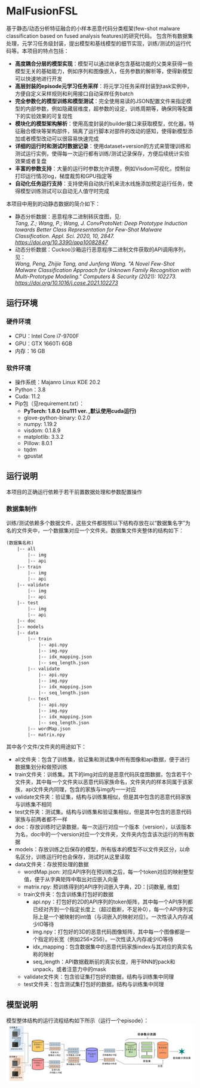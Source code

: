 # MalFusionFSL
基于静态/动态分析特征融合的小样本恶意代码分类框架(few-shot malware classification based on fused analysis features)的研究代码。
包含所有数据集处理，元学习任务级封装，提出模型和基线模型的细节实现，训练/测试的运行代码等。本项目的特点包括：

- **高度耦合分层的模型实现**：模型可以通过继承包含基础功能的父类来获得一些模型无关的基础能力，例如序列和图像嵌入，任务参数的解析等，使得新模型可以快速地进行开发
- **高层封装的episode元学习任务采样**：将元学习任务采样封装到task实例中，方便自定义采样规则和利用接口自动采样任务batch
- **完全参数化的模型训练和模型测试**：完全使用易读的JSON配置文件来指定模型的内部参数，例如隐藏层维度，超参数的设定，训练周期等，确保同等配置下的实验效果的可复现性
- **模块化的模型架构解析**：使用高度封装的builder接口来获取模型，优化器，特征融合模块等架构部件，隔离了运行脚本对部件的改动的感知，使得新模型添加或者模型改动可以很容易快速完成
- **详细的运行时和测试时数据记录**：使用dataset+version的方式来管理训练和测试运行实例，使得每一次运行都有训练/测试记录保存，方便后续统计实验效果或者复盘
- **丰富的参数支持**：大量的运行时参数允许调整，例如Visdom可视化，控制台打印运行情况log，梯度裁剪和GPU指定等
- **自动化任务运行支持**：支持使用自动执行机来流水线施添加预定运行任务，使得模型训练测试可以自动无人值守时完成

本项目中用到的动静态数据的简介如下：
- 静态分析数据：恶意程序二进制转灰度图，见: <br/>_Tang, Z.; Wang, P.; Wang, J. ConvProtoNet: Deep Prototype Induction towards Better Class Representation for Few-Shot Malware Classification. Appl. Sci. 2020, 10, 2847. https://doi.org/10.3390/app10082847_
- 动态分析数据：Cuckoo沙箱运行恶意程序二进制文件获取的API调用序列，见：<br/> _Wang, Peng, Zhijie Tang, and Junfeng Wang. "A Novel Few-Shot Malware Classification Approach for Unknown Family Recognition with Multi-Prototype Modeling." Computers & Security (2021): 102273. https://doi.org/10.1016/j.cose.2021.102273_

## 运行环境
### 硬件环境
- CPU：Intel Core i7-9700F
- GPU：GTX 1660Ti 6GB
- 内存：16 GB

### 软件环境
- 操作系统：Majanro Linux KDE 20.2
- Python：3.8
- Cuda: 11.2
- Pip包（见requirement.txt）：
  - **PyTorch: 1.8.0 (cu111 ver. ,默认使用cuda运行)**
  - glove-python-binary: 0.2.0
  - numpy: 1.19.2
  - visdom: 0.1.8.9
  - matplotlib: 3.3.2
  - Pillow: 8.0.1
  - tqdm
  - gpustat

## 运行说明
本项目的正确运行依赖于若干前置数据处理和参数配置操作

### 数据集制作
训练/测试依赖多个数据文件，这些文件都按照以下结构存放在以“数据集名字”为名的文件夹中，一个数据集对应一个文件夹。数据集文件夹整体的结构如下：

```
(数据集名称)
    |-- all 
        |-- img
        |-- api
    |-- train
        |-- img 
        |-- api 
    |-- validate
        |-- img 
        |-- api 
    |-- test
        |-- img 
        |-- api 
    |-- doc    
    |-- models
    |-- data
        |-- train
            |-- api.npy
            |-- img.npy
            |-- idx_mapping.json
            |-- seq_length.json
        |-- validate
            |-- api.npy
            |-- img.npy
            |-- idx_mapping.json
            |-- seq_length.json
        |-- test
            |-- api.npy
            |-- img.npy
            |-- idx_mapping.json
            |-- seq_length.json
        |-- wordMap.json
        |-- matrix.npy
```
其中各个文件/文件夹的用途如下：
- all文件夹：包含了训练集，验证集和测试集中所有图像和api数据，便于进行数据集划分和做预训练
- train文件夹：训练集。其下的img对应的是恶意代码灰度图数据，包含若干个文件夹，其中每一个文件夹以恶意代码家族命名，文件夹内的样本同属于该家族，api文件夹内同理，包含的家族与img内一一对应
- validate文件夹：验证集，结构与训练集相似，但是其中包含的恶意代码家族与训练集不相同
- test文件夹：测试集。结构与训练集和验证集相似，但是其中包含的恶意代码家族与前两者都不一样
- doc：存放训练时记录数据，每一次运行对应一个版本（version），以该版本为名，doc中的一个version对应一个文件夹，文件夹内包含该次运行的所有数据
- models：存放训练之后保存的模型，所有版本的模型不以文件夹区分，以命名区分，训练运行时也会保存，测试时从这里读取
- data文件夹：存放预处理的数据
  - wordMap.json: 对应API序列在预训练之后，每一个token对应的映射整型值，便于从字典矩阵中取出对应嵌入向量
  - matrix.npy: 预训练得到的API序列词嵌入字典，2D：[词数量, 维度]
  - train文件夹：包含训练集打包好的数据
    - api.npy：打包好的2D的API序列的token矩阵，其中每一个API序列都已经对齐到一个指定长度上（超过截断，不足补0），每一个API序列实际上是一个被映射的int值（与词嵌入的映射对应）。一次性读入内存减少IO等待
    - img.npy：打包好的3D的恶意代码图像矩阵，其中每一个图像都是一个指定的长宽（例如256×256）。一次性读入内存减少IO等待
    - idx_mapping：包含数据集中的恶意代码家族index与其对应的真实名称的映射
    - seq_length：API数据截断前的真实长度，用于RNN的pack和unpack，或者注意力中的mask
  - validate文件夹：包含验证集打包好的数据，结构与训练集中同理
  - test文件夹：包含测试集打包好的数据，结构与训练集中同理

## 模型说明
模型整体结构的运行流程结构如下所示（运行一个episode）：
![](files/classification_workflow_cut.png)

